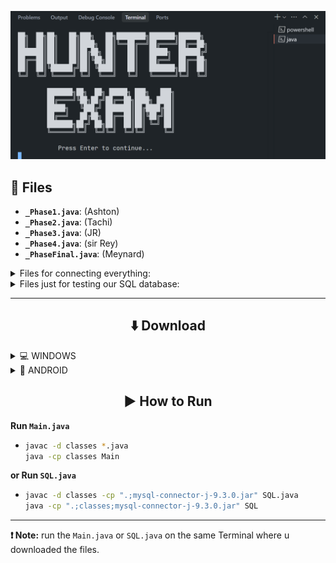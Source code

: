 ![hakdog](images/image.png)

## 📁 Files

* **`_Phase1.java`**: (Ashton)
* **`_Phase2.java`**: (Tachi)
* **`_Phase3.java`**: (JR)
* **`_Phase4.java`**: (sir Rey)
* **`_PhaseFinal.java`**: (Meynard)

<details>
  <summary>Files for connecting everything:</summary>
  
* **`_Intro.java`** 
* **`Main.java`**
* **`UI.java`**

</details>

<details>
  <summary>Files just for testing our SQL database:</summary>
  
* **`SQL.java`**
* **`mysql-connector-j-9.3.0.jar`**

</details>

---

## 

<div align="center">

## ⬇️ Download
</div>

<details>
  <summary> 
    💻 WINDOWS</summary>

  * Download Github Desktop
    [download link](https://desktop.github.com/download/)
  * On your coding software e.g VS Code or other
  * <img src="images/instruction1.png" alt="hakdog" width="400"/>
  * <img src="images/instruction2.png" alt="hakdog" width="400"/>
* Enter this code
    ```bash
    git clone https://github.com/IMOitself/hunterexam.git
    cd hunterexam/
    ```
  
</details>

<details>
  <summary>📱 ANDROID</summary>
  
* Download Termux
    [download link](https://f-droid.org/repo/com.termux_1021.apk)
* Enter this code
    ```bash
    pkg update && pkg upgrade -y
    pkg install git openjdk-17 -y
    git --version
    java -version
    javac -version
    termux-setup-storage
    cd ~/storage/downloads
    git clone https://github.com/IMOitself/hunterexam.git
    cd hunterexam/
    ```
</details>

<div align="center">

## ▶️ How to Run
</div>

**Run `Main.java`**

* 
    ```bash
    javac -d classes *.java
    java -cp classes Main
    ```

**or Run `SQL.java`**

* 
   ```bash
   javac -d classes -cp ".;mysql-connector-j-9.3.0.jar" SQL.java
   java -cp ".;classes;mysql-connector-j-9.3.0.jar" SQL
   ```
---

**❗ Note:** run the `Main.java` or `SQL.java` on the same Terminal where u downloaded the files.
